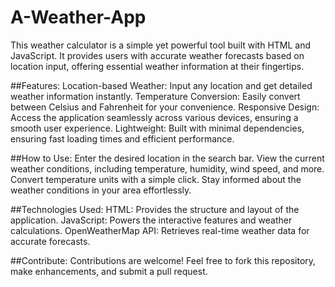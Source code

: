 # A-Weather-App
This weather calculator is a simple yet powerful tool built with HTML and JavaScript. It provides users with accurate weather forecasts based on location input, offering essential weather information at their fingertips.

##Features:
Location-based Weather: Input any location and get detailed weather information instantly.
Temperature Conversion: Easily convert between Celsius and Fahrenheit for your convenience.
Responsive Design: Access the application seamlessly across various devices, ensuring a smooth user experience.
Lightweight: Built with minimal dependencies, ensuring fast loading times and efficient performance.

##How to Use:
Enter the desired location in the search bar.
View the current weather conditions, including temperature, humidity, wind speed, and more.
Convert temperature units with a simple click.
Stay informed about the weather conditions in your area effortlessly.

##Technologies Used:
HTML: Provides the structure and layout of the application.
JavaScript: Powers the interactive features and weather calculations.
OpenWeatherMap API: Retrieves real-time weather data for accurate forecasts.

##Contribute:
Contributions are welcome! Feel free to fork this repository, make enhancements, and submit a pull request.
